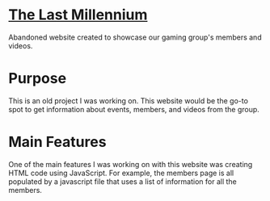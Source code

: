 # [The Last Millennium](https://admiring-mahavira-4016d1.netlify.com/ "The Last Millennium Website")
Abandoned website created to showcase our gaming group's members and videos.

# Purpose
This is an old project I was working on. This website would be the go-to spot to get information about events, members, and videos from the group.

# Main Features
One of the main features I was working on with this website was creating HTML code using JavaScript. For example, the members page is all populated by a javascript file that uses a list of information for all the members.
